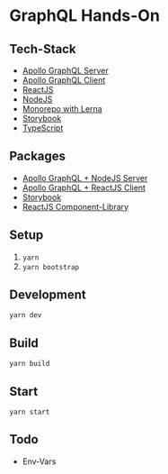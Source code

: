 # GraphQL Hands-On

## Tech-Stack

* [Apollo GraphQL Server](https://www.apollographql.com/docs/apollo-server/)
* [Apollo GraphQL Client](https://www.apollographql.com/docs/react/)
* [ReactJS](https://reactjs.org/)
* [NodeJS](https://nodejs.org)
* [Monorepo with Lerna](https://lernajs.io/)
* [Storybook](https://storybook.js.org/)
* [TypeScript](https://www.typescriptlang.org/)

## Packages

* [Apollo GraphQL + NodeJS Server](packages/server/README.md)
* [Apollo GraphQL + ReactJS Client](packages/client/README.md)
* [Storybook](packages/storybook/README.md)
* [ReactJS Component-Library](packages/components/README.md)

## Setup

1. `yarn`
2. `yarn bootstrap`

## Development

`yarn dev`

## Build

`yarn build`

## Start

`yarn start`

## Todo

* Env-Vars

